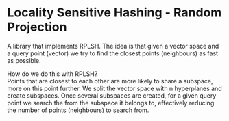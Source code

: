# Locality Sensitive Hashing - Random Projection #

A library that implements RPLSH. The idea is that given a vector space and a query point (vector) we try to find the closest points (neighbours) as fast as possible. 

How do we do this with RPLSH? <br /> 
Points that are closest to each other are more likely to share a subspace, more on this point further. We split the vector space with n hyperplanes and create subspaces. Once several subspaces are created, for a given query point we search the from the subspace it belongs to, effectively reducing the number of points (neighbours) to search from.


